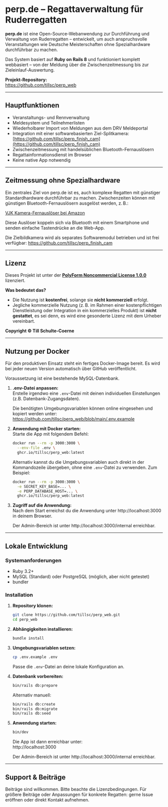 # perp.de – Regattaverwaltung für Ruderregatten

**perp.de** ist eine Open-Source-Webanwendung zur Durchführung und Verwaltung von Ruderregatten – entwickelt, um auch anspruchsvolle Veranstaltungen wie Deutsche Meisterschaften ohne Spezialhardware durchführbar zu machen.

Das System basiert auf **Ruby on Rails 8** und funktioniert komplett webbasiert – von der Meldung über die Zwischenzeitmessung bis zur Zieleinlauf-Auswertung.

**Projekt-Repository:**  
https://github.com/tillsc/perp_web

---

## Hauptfunktionen

- Veranstaltungs- und Rennverwaltung
- Meldesystem und Teilnehmerlisten
- Wiederholbarer Import von Meldungen aus dem DRV Meldeportal
- Integration mit einer softwarebasierten Ziel-Splitkamera: [https://github.com/tillsc/perp_finish_cam](https://github.com/tillsc/perp_finish_cam)
- Zwischenzeitmessung mit handelsüblichen Bluetooth-Fernauslösern
- Regattainformationsdienst im Browser
- Keine native App notwendig

---

## Zeitmessung ohne Spezialhardware

Ein zentrales Ziel von perp.de ist es, auch komplexe Regatten mit günstiger Standardhardware durchführbar zu machen. Zwischenzeiten können mit günstigen Bluetooth-Fernauslösern ausgelöst werden, z. B.:

[VJK Kamera-Fernauslöser bei Amazon](https://www.amazon.de/dp/B0CNSK5T9Y)

Diese Auslöser koppeln sich via Bluetooth mit einem Smartphone und senden einfache Tastendrücke an die Web-App.

Die Zielbildkamera wird als separates Softwaremodul betrieben und ist frei verfügbar: https://github.com/tillsc/perp_finish_cam

---

## Lizenz

Dieses Projekt ist unter der **[PolyForm Noncommercial License 1.0.0](https://polyformproject.org/licenses/noncommercial/1.0.0/)** lizenziert.

**Was bedeutet das?**

- Die Nutzung ist **kostenfrei**, solange sie **nicht kommerziell** erfolgt.
- Jegliche kommerzielle Nutzung (z. B. im Rahmen einer kostenpflichtigen Dienstleistung oder Integration in ein kommerzielles Produkt) ist **nicht gestattet**, es sei denn, es wird eine gesonderte Lizenz mit dem Urheber vereinbart.

**Copyright © Till Schulte-Coerne**

---

## Nutzung per Docker

Für den produktiven Einsatz steht ein fertiges Docker-Image bereit. Es wird bei jeder neuen Version automatisch über GitHub veröffentlicht.

Voraussetzung ist eine bestehende MySQL-Datenbank.

1. **.env-Datei anpassen:**  
   Erstelle irgendwo eine `.env`-Datei mit deinen individuellen Einstellungen (z.B. Datenbank-Zugangsdaten).

   Die benötigten Umgebungsvariablen können online eingesehen und kopiert werden unter: https://github.com/tillsc/perp_web/blob/main/.env.example

2. **Anwendung mit Docker starten:**  
   Starte die App mit folgendem Befehl:

   ```bash
   docker run --rm -p 3000:3000 \
     --env-file .env \
     ghcr.io/tillsc/perp_web:latest
   ```

   Alternativ kannst du die Umgebungsvariablen auch direkt in der Kommandozeile übergeben, ohne eine `.env`-Datei zu verwenden. Zum Beispiel:

   ```bash
   docker run --rm -p 3000:3000 \
     -e SECRET_KEY_BASE=... \
     -e PERP_DATABASE_HOST=... \
     ghcr.io/tillsc/perp_web:latest
   ```

3. **Zugriff auf die Anwendung:**  
   Nach dem Start erreichst du die Anwendung unter http://localhost:3000 in deinem Browser.

   Der Admin-Bereich ist unter http://localhost:3000/internal erreichbar.

---

## Lokale Entwicklung

### Systemanforderungen

- Ruby 3.2+
- MySQL (Standard) oder PostgreSQL (möglich, aber nicht getestet)
- bundler

### Installation

1. **Repository klonen:**

    ```bash
    git clone https://github.com/tillsc/perp_web.git
    cd perp_web
    ```

2. **Abhängigkeiten installieren:**

    ```bash
    bundle install
    ```
   
3. **Umgebungsvariablen setzen:**

    ```bash
    cp .env.example .env
    ```

    Passe die `.env`-Datei an deine lokale Konfiguration an.

4. **Datenbank vorbereiten:**

    ```bash
    bin/rails db:prepare
    ```

    Alternativ manuell:

    ```bash
    bin/rails db:create
    bin/rails db:migrate
    bin/rails db:seed
    ```

5. **Anwendung starten:**

    ```bash
    bin/dev
    ```

    Die App ist dann erreichbar unter:  
    http://localhost:3000

    Der Admin-Bereich ist unter http://localhost:3000/internal erreichbar.

---

## Support & Beiträge

Beiträge sind willkommen. Bitte beachte die Lizenzbedingungen. Für größere Beiträge oder Anpassungen für konkrete Regatten: gerne Issue eröffnen oder direkt Kontakt aufnehmen.
